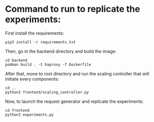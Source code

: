# Command to run to replicate the experiments:

First install the requirements:
```
pip3 install -r requirements.txt
```

Then, go in the backend directory and build the image:
```
cd backend
podman build . -t haproxy -f Dockerfile
```

After that, move to root directory and run the scaling controller that will initiate every components:
```
cd ..
python3 frontend/scaling_controller.py
```

Now, to launch the request generator and replicate the experiments:
```
cd frontend
python3 experiments.py
```